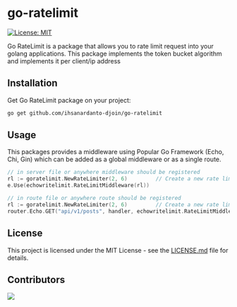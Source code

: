 # go-ratelimit
[![License: MIT](https://img.shields.io/badge/License-MIT-yellow.svg)](https://opensource.org/licenses/MIT)

Go RateLimit is a package that allows you to rate limit request into your golang applications. This package implements the token bucket algorithm and implements it per client/ip address

## Installation
Get Go RateLimit package on your project:

```bash
go get github.com/ihsanardanto-djoin/go-ratelimit
```

## Usage
This packages provides a middleware using Popular Go Framework (Echo, Chi, Gin) which can be added as a global middleware or as a single route.

```go
// in server file or anywhere middleware should be registered
rl := goratelimit.NewRateLimiter(2, 6)         // Create a new rate limiter
e.Use(echowritelimit.RateLimitMiddleware(rl))
```

```go
// in route file or anywhere route should be registered
rl := goratelimit.NewRateLimiter(2, 6)         // Create a new rate limiter
router.Echo.GET("api/v1/posts", handler, echowritelimit.RateLimitMiddleware(rl))
```

## License
This project is licensed under the MIT License - see the [LICENSE.md](https://github.com/MarketingPipeline/README-Quotes/blob/main/LICENSE) file for details.

## Contributors
<a href="https://github.com/ihsanardanto-djoin/go-ratelimit/graphs/contributors">
  <img src="https://contrib.rocks/image?repo=ihsanardanto-djoin/go-ratelimit" />
</a>
